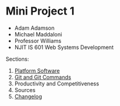 # Mini Project 1 
* Adam Adamson
* Michael Maddaloni
* Professor Williams
* NJIT IS 601 Web Systems Development

Sections:
1. [Platform Software](https://github.com/Team7IS601/miniproject1/blob/master/Platform%20Software.md)
2. [Git and Git Commands](https://github.com/Team7IS601/miniproject1/blob/master/Git%20and%20Git%20Commands)
3. Productivity and Competitiveness
4. Sources
5. [Changelog](https://github.com/Team7IS601/miniproject1/blob/master/Changelog)

